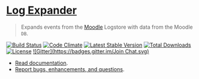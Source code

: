 # [Log Expander](https://github.com/LearningLocker/Moodle-Log-Expander)
> Expands events from the [Moodle](https://moodle.org/) Logstore with data from the Moodle `DB`.

[![Build Status](https://travis-ci.org/LearningLocker/Moodle-Log-Expander.svg?branch=master)](https://travis-ci.org/LearningLocker/Moodle-Log-Expander)
[![Code Climate](https://codeclimate.com/github/LearningLocker/Moodle-Log-Expander.png)](https://codeclimate.com/github/LearningLocker/Moodle-Log-Expander)
[![Latest Stable Version](https://poser.pugx.org/learninglocker/moodle-log-expander/v/stable.svg)](https://packagist.org/packages/learninglocker/moodle-log-expander)
[![Total Downloads](https://poser.pugx.org/learninglocker/moodle-log-expander/downloads.svg)](https://packagist.org/packages/learninglocker/moodle-log-expander)
[![License](https://poser.pugx.org/learninglocker/moodle-log-expander/license.svg)](http://opensource.org/licenses/GPL-3.0)
[![Gitter](https://badges.gitter.im/Join Chat.svg)](https://gitter.im/LearningLocker/learninglocker?utm_source=badge&utm_medium=badge&utm_campaign=pr-badge&utm_content=badge)

- [Read documentation](https://github.com/LearningLocker/Moodle-Log-Expander/blob/master/docs/readme.md).
- [Report bugs, enhancements, and questions](https://github.com/LearningLocker/Moodle-Log-Expander/blob/master/contributing.md#issue-templates).
